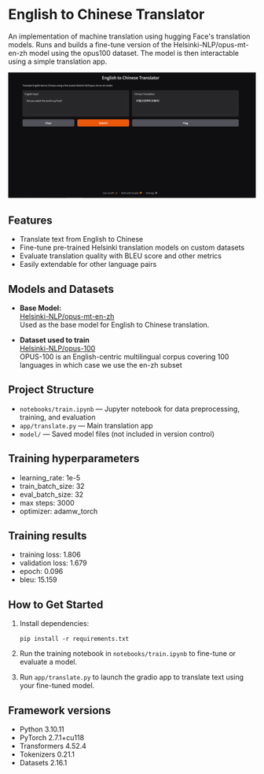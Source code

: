 # English to Chinese Translator

An implementation of machine translation using hugging Face's translation models. Runs and builds a fine-tune version of the Helsinki-NLP/opus-mt-en-zh model using the opus100 dataset. The model is then interactable using a simple translation app.

![Alt text](/images/translate.PNG)

## Features

- Translate text from English to Chinese
- Fine-tune pre-trained Helsinki translation models on custom datasets
- Evaluate translation quality with BLEU score and other metrics
- Easily extendable for other language pairs

## Models and Datasets

- **Base Model:**  
  [Helsinki-NLP/opus-mt-en-zh](https://huggingface.co/Helsinki-NLP/opus-mt-en-zh)  
  Used as the base model for English to Chinese translation.

- **Dataset used to train**  
  [Helsinki-NLP/opus-100](https://huggingface.co/datasets/Helsinki-NLP/opus-100)  
  OPUS-100 is an English-centric multilingual corpus covering 100 languages in which case we use the en-zh subset

## Project Structure

- `notebooks/train.ipynb` — Jupyter notebook for data preprocessing, training, and evaluation
- `app/translate.py` — Main translation app
- `model/` — Saved model files (not included in version control)

## Training hyperparameters
- learning_rate: 1e-5
- train_batch_size: 32
- eval_batch_size: 32
- max steps: 3000
- optimizer: adamw_torch

## Training results
- training loss: 1.806
- validation loss: 1.679
- epoch: 0.096
- bleu: 15.159

## How to Get Started

1. Install dependencies:
   ```
   pip install -r requirements.txt
   ```

2. Run the training notebook in `notebooks/train.ipynb` to fine-tune or evaluate a model.

3. Run `app/translate.py` to launch the gradio app to translate text using your fine-tuned model.

## Framework versions

- Python 3.10.11
- PyTorch 2.7.1+cu118
- Transformers 4.52.4
- Tokenizers 0.21.1
- Datasets 2.16.1
